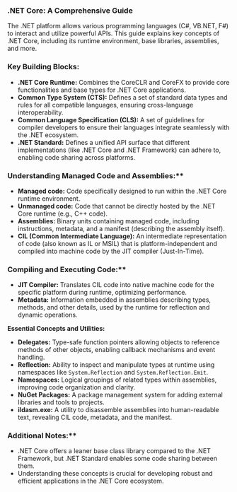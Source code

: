 ### .NET Core: A Comprehensive Guide
The .NET platform allows various programming languages 
(C#, VB.NET, F#) to interact and utilize powerful APIs. 
This guide explains key concepts of .NET Core, 
including its runtime environment, base libraries, assemblies, and more.

### Key Building Blocks: 
* **.NET Core Runtime:** Combines the CoreCLR and CoreFX 
to provide core functionalities and base types for .NET Core applications.
* **Common Type System (CTS):** Defines a set of 
standard data types and rules for all compatible languages, 
ensuring cross-language interoperability.
* **Common Language Specification (CLS):** A set of guidelines 
for compiler developers to ensure their languages 
integrate seamlessly with the .NET ecosystem.
* **.NET Standard:** Defines a unified API surface 
that different implementations (like .NET Core and .NET Framework) 
can adhere to, enabling code sharing across platforms.

### Understanding Managed Code and Assemblies:**
* **Managed code:** Code specifically designed to run 
within the .NET Core runtime environment.
* **Unmanaged code:** Code that cannot be directly 
hosted by the .NET Core runtime (e.g., C++ code).
* **Assemblies:** Binary units containing managed code, 
including instructions, metadata, and a manifest 
(describing the assembly itself).
* **CIL (Common Intermediate Language):** An intermediate 
representation of code (also known as IL or MSIL) 
that is platform-independent and compiled into machine code 
by the JIT compiler (Just-In-Time).

### Compiling and Executing Code:**
* **JIT Compiler:** Translates CIL code into native machine code 
for the specific platform during runtime, optimizing performance.
* **Metadata:** Information embedded in assemblies 
describing types, methods, and other details, 
used by the runtime for reflection and dynamic operations.

**Essential Concepts and Utilities:**
* **Delegates:** Type-safe function pointers 
allowing objects to reference methods of other objects, 
enabling callback mechanisms and event handling.
* **Reflection:** Ability to inspect and manipulate types
 at runtime using namespaces like `System.Reflection` 
 and `System.Reflection.Emit`.
* **Namespaces:** Logical groupings of related types 
within assemblies, improving code organization and clarity.
* **NuGet Packages:** A package management system
 for adding external libraries and tools to projects.
* **ildasm.exe:** A utility to disassemble assemblies
 into human-readable text, revealing CIL code, metadata, and the manifest.

### Additional Notes:**
* .NET Core offers a leaner base class library 
compared to the .NET Framework, but .NET Standard 
enables some code sharing between them.
* Understanding these concepts is crucial 
for developing robust and efficient 
applications in the .NET Core ecosystem.